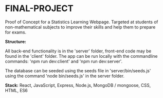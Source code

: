 # FINAL-PROJECT

Proof of Concept for a Statistics Learning Webpage. Targeted at students of non-mathematical subjects to improve their skills and help them to prepare for exams. 


**Structure:** 

All back-end functionality is in the 'server' folder, front-end code may be found in the 'client' folder. The app can be run locally with the commandline commands: 'npm run dev:client' and 'npm run dev:server'. 

The database can be seeded using the seeds file in 'server/bin/seeds.js' using the command 'node bin/seeds.js' in the server folder. 



**Stack:** React, JavaScript, Express, Node.js, MongoDB / mongoose, CSS, HTML, ES6
